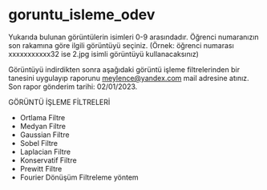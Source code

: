 # goruntu_isleme_odev

Yukarıda bulunan görüntülerin isimleri 0-9 arasındadır. Öğrenci numaranızın son rakamına göre ilgili görüntüyü seçiniz. (Örnek: öğrenci numarası xxxxxxxxxxx32 ise 2.jpg isimli görüntüyü kullanacaksınız)

Görüntüyü indirdikten sonra aşağıdaki görüntü işleme filtrelerinden bir tanesini uygulayıp raporunu meylence@yandex.com mail adresine atınız.
Son rapor gönderim tarihi: 02/01/2023.

GÖRÜNTÜ İŞLEME FİLTRELERİ

- Ortlama Filtre
- Medyan Filtre
- Gaussian Filtre
- Sobel Filtre
- Laplacian Filtre
- Konservatif Filtre
- Prewitt Filtre
- Fourier Dönüşüm Filtreleme yöntem 

